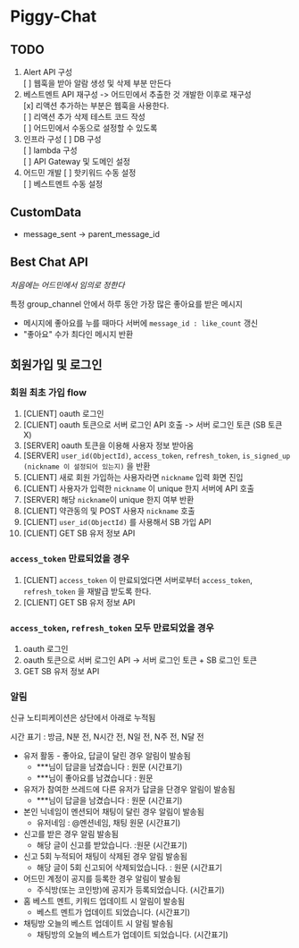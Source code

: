 # Piggy-Chat

## TODO

1. Alert API 구성  
   [ ] 웹훅을 받아 알람 생성 및 삭제 부분 만든다  
2. 베스트멘트 API 재구성 -> 어드민에서 추출한 것 개발한 이후로 재구성  
   [x] 리액션 추가하는 부분은 웹훅을 사용한다.  
   [ ] 리액션 추가 삭제 테스트 코드 작성  
   [ ] 어드민에서 수동으로 설정할 수 있도록  
3. 인프라 구성
   [ ] DB 구성  
   [ ] lambda 구성  
   [ ] API Gateway 및 도메인 설정  
4. 어드민 개발
   [ ] 핫키워드 수동 설정  
   [ ] 베스트멘트 수동 설정  

## CustomData

- message_sent -> parent_message_id

## Best Chat API

_처음에는 어드민에서 임의로 정한다_

특정 group_channel 안에서 하루 동안 가장 많은 좋아요를 받은 메시지

- 메시지에 좋아요를 누를 때마다 서버에 `message_id : like_count` 갱신
- "좋아요" 수가 최다인 메시지 반환

## 회원가입 및 로그인

### 회원 최초 가입 flow

1. [CLIENT] oauth 로그인
2. [CLIENT] oauth 토큰으로 서버 로그인 API 호출 -> 서버 로그인 토큰 (SB 토큰 X)
3. [SERVER] oauth 토큰을 이용해 사용자 정보 받아옴
4. [SERVER] `user_id(ObjectId)`, `access_token`, `refresh_token`, `is_signed_up (nickname 이 설정되어 있는지)` 을 반환
5. [CLIENT] 새로 회원 가입하는 사용자라면 `nickname` 입력 화면 진입
6. [CLIENT] 사용자가 입력한 `nickname` 이 unique 한지 서버에 API 호출
7. [SERVER] 해당 `nickname`이 unique 한지 여부 반환
8. [CLIENT] 약관동의 및 POST 사용자 `nickname` 호출
9. [CLIENT] `user_id(ObjectId)` 를 사용해서 SB 가입 API
10. [CLIENT] GET SB 유저 정보 API

### `access_token` 만료되었을 경우

1. [CLIENT] `access_token` 이 만료되었다면 서버로부터 `access_token`, `refresh_token` 을 재발급 받도록 한다.
2. [CLIENT] GET SB 유저 정보 API

### `access_token`, `refresh_token` 모두 만료되었을 경우

1. oauth 로그인
2. oauth 토큰으로 서버 로그인 API -> 서버 로그인 토큰 + SB 로그인 토큰
3. GET SB 유저 정보 API

### 알림

신규 노티피케이션은 상단에서 아래로 누적됨

시간 표기 : 방금, N분 전, N시간 전, N일 전, N주 전, N달 전

- 유저 활동 - 좋아요, 답글이 달린 경우 알림이 발송됨
    - ***님이 답글을 남겼습니다 : 원문
      (시간표기)
    - ***님이 좋아요를 남겼습니다 : 원문
- 유저가 참여한 쓰레드에 다른 유저가 답글을 단경우 알림이 발송됨
    - ***님이 답글을 남겼습니다 : 원문
      (시간표기)
- 본인 닉네임이 멘션되어 채팅이 달린 경우 알림이 발송됨
    - 유저네임 : @멘션네임, 채팅 원문
      (시간표기)
- 신고를 받은 경우 알림 발송됨
    - 해당 글이 신고를 받았습니다. :원문
      (시간표기)
- 신고 5회 누적되어 채팅이 삭제된 경우 알림 발송됨
    - 해당 글이 5회 신고되어 삭제되었습니다. : 원문
      (시간표기
- 어드민 계정이 공지를 등록한 경우 알림이 발송됨
    - 주식방(또는 코인방)에 공지가 등록되었습니다.
      (시간표기)
- 홈 베스트 멘트, 키워드 업데이트 시 알림이 발송됨
    - 베스트 멘트가 업데이트 되었습니다.
      (시간표기)
- 채팅방 오늘의 베스트 업데이트 시 알림 발송됨
    - 채팅방의 오늘의 베스트가 업데이트 되었습니다.
      (시간표기)
